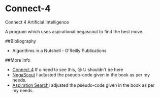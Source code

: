 # Connect-4
Connect 4 Artificial Intelligence

A program which uses aspirational negascout to find the best move.

##Bibliography
* Algorithms in a Nutshell - O'Reilly Publications

##More Info
* [Connect 4](https://en.wikipedia.org/wiki/Connect_Four) If u need to see this, :unamused: U shouldn't be here
* [NegaScout](https://en.wikipedia.org/wiki/Principal_variation_search) I adjusted the pseudo-code given in the book as per my needs.
* [Aspiration Search](https://en.wikipedia.org/wiki/Satisficing)I adjusted the pseudo-code given in the book as per my needs.
